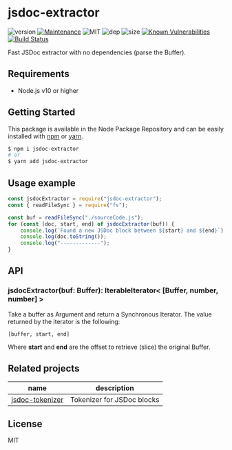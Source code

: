 # jsdoc-extractor
![version](https://img.shields.io/badge/dynamic/json.svg?url=https://raw.githubusercontent.com/fraxken/jsdoc-extractor/master/package.json&query=$.version&label=Version)
[![Maintenance](https://img.shields.io/badge/Maintained%3F-yes-green.svg)](https://github.com/fraxken/jsdoc-extractor/commit-activity)
![MIT](https://img.shields.io/github/license/mashape/apistatus.svg)
![dep](https://img.shields.io/david/fraxken/jsdoc-extractor.svg)
![size](https://img.shields.io/bundlephobia/min/jsdoc-extractor.svg)
[![Known Vulnerabilities](https://snyk.io/test/github/fraxken/jsdoc-extractor/badge.svg?targetFile=package.json)](https://snyk.io/test/github/fraxken/jsdoc-extractor?targetFile=package.json)
[![Build Status](https://travis-ci.com/fraxken/jsdoc-extractor.svg?branch=master)](https://travis-ci.com/fraxken/jsdoc-extractor)

Fast JSDoc extractor with no dependencies (parse the Buffer).

## Requirements
- Node.js v10 or higher

## Getting Started

This package is available in the Node Package Repository and can be easily installed with [npm](https://docs.npmjs.com/getting-started/what-is-npm) or [yarn](https://yarnpkg.com).

```bash
$ npm i jsdoc-extractor
# or
$ yarn add jsdoc-extractor
```

## Usage example
```js
const jsdocExtractor = require("jsdoc-extractor");
const { readFileSync } = require("fs");

const buf = readFileSync("./sourceCode.js");
for (const [doc, start, end] of jsdocExtractor(buf)) {
    console.log(`Found a new JSDoc block between ${start} and ${end}`);
    console.log(doc.toString());
    console.log("-------------");
}
```

## API

### jsdocExtractor(buf: Buffer): IterableIterator< [Buffer, number, number] >
Take a buffer as Argument and return a Synchronous Iterator. The value returned by the iterator is the following:
```
[buffer, start, end]
```

Where **start** and **end** are the offset to retrieve (slice) the original Buffer.

## Related projects

| name | description |
| --- | --- |
| [jsdoc-tokenizer](https://github.com/fraxken/jsdoc-tokenizer) | Tokenizer for JSDoc blocks |

## License
MIT
